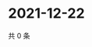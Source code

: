 # 2021-12-22

共 0 条

<!-- BEGIN WEIBO -->
<!-- 最后更新时间 Wed Dec 22 2021 06:11:54 GMT+0800 (China Standard Time) -->

<!-- END WEIBO -->
